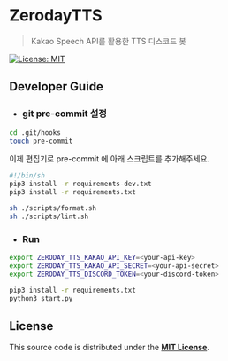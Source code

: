# ZerodayTTS

> Kakao Speech API를 활용한 TTS 디스코드 봇

[![License: MIT](https://img.shields.io/badge/License-MIT-blue.svg)](./LICENSE)

## Developer Guide

- ### git pre-commit 설정

```sh
cd .git/hooks
touch pre-commit
```

이제 편집기로 pre-commit 에 아래 스크립트를 추가해주세요.

```sh
#!/bin/sh
pip3 install -r requirements-dev.txt
pip3 install -r requirements.txt

sh ./scripts/format.sh
sh ./scripts/lint.sh
```

- ### Run

```sh
export ZERODAY_TTS_KAKAO_API_KEY=<your-api-key>
export ZERODAY_TTS_KAKAO_API_SECRET=<your-api-secret>
export ZERODAY_TTS_DISCORD_TOKEN=<your-discord-token>

pip3 install -r requirements.txt
python3 start.py
```

## License

This source code is distributed under the [**MIT License**](./LICENSE).
